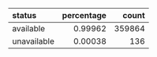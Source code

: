 | status      |   percentage |   count |
|:------------|-------------:|--------:|
| available   |      0.99962 |  359864 |
| unavailable |      0.00038 |     136 |